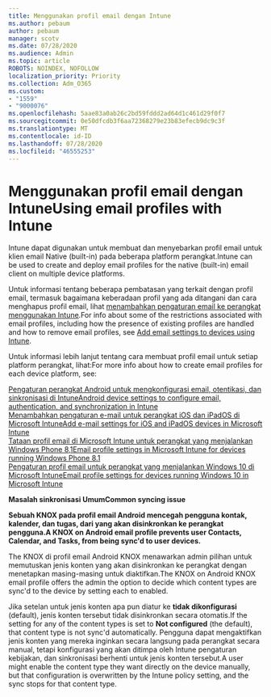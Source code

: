 ```yaml
---
title: Menggunakan profil email dengan Intune
ms.author: pebaum
author: pebaum
manager: scotv
ms.date: 07/28/2020
ms.audience: Admin
ms.topic: article
ROBOTS: NOINDEX, NOFOLLOW
localization_priority: Priority
ms.collection: Adm_O365
ms.custom:
- "1559"
- "9000076"
ms.openlocfilehash: 5aae83a0ab26c2bd59fddd2ad64d1c461d29f0f7
ms.sourcegitcommit: 0e50dfcdb3f6aa72368279e23b83efecb9dc9c3f
ms.translationtype: MT
ms.contentlocale: id-ID
ms.lasthandoff: 07/28/2020
ms.locfileid: "46555253"
---
```

# <a name="using-email-profiles-with-intune"></a><span data-ttu-id="de441-102">Menggunakan profil email dengan Intune</span><span class="sxs-lookup"><span data-stu-id="de441-102">Using email profiles with Intune</span></span>

<span data-ttu-id="de441-103">Intune dapat digunakan untuk membuat dan menyebarkan profil email untuk klien email Native (built-in) pada beberapa platform perangkat.</span><span class="sxs-lookup"><span data-stu-id="de441-103">Intune can be used to create and deploy email profiles for the native (built-in) email client on multiple device platforms.</span></span>

<span data-ttu-id="de441-104">Untuk informasi tentang beberapa pembatasan yang terkait dengan profil email, termasuk bagaimana keberadaan profil yang ada ditangani dan cara menghapus profil email, lihat [menambahkan pengaturan email ke perangkat menggunakan Intune](https://docs.microsoft.com/intune/email-settings-configure).</span><span class="sxs-lookup"><span data-stu-id="de441-104">For info about some of the restrictions associated with email profiles, including how the presence of existing profiles are handled and how to remove email profiles, see [Add email settings to devices using Intune](https://docs.microsoft.com/intune/email-settings-configure).</span></span>

<span data-ttu-id="de441-105">Untuk informasi lebih lanjut tentang cara membuat profil email untuk setiap platform perangkat, lihat:</span><span class="sxs-lookup"><span data-stu-id="de441-105">For more info about how to create email profiles for each device platform, see:</span></span>

[<span data-ttu-id="de441-106">Pengaturan perangkat Android untuk mengkonfigurasi email, otentikasi, dan sinkronisasi di Intune</span><span class="sxs-lookup"><span data-stu-id="de441-106">Android device settings to configure email, authentication, and synchronization in Intune</span></span>](https://docs.microsoft.com/intune/email-settings-android)  
[<span data-ttu-id="de441-107">Menambahkan pengaturan e-mail untuk perangkat iOS dan iPadOS di Microsoft Intune</span><span class="sxs-lookup"><span data-stu-id="de441-107">Add e-mail settings for iOS and iPadOS devices in Microsoft Intune</span></span>](https://docs.microsoft.com/intune/email-settings-ios)  
[<span data-ttu-id="de441-108">Tataan profil email di Microsoft Intune untuk perangkat yang menjalankan Windows Phone 8,1</span><span class="sxs-lookup"><span data-stu-id="de441-108">Email profile settings in Microsoft Intune for devices running Windows Phone 8.1</span></span>](https://docs.microsoft.com/intune/email-settings-windows-phone-8-1)  
[<span data-ttu-id="de441-109">Pengaturan profil email untuk perangkat yang menjalankan Windows 10 di Microsoft Intune</span><span class="sxs-lookup"><span data-stu-id="de441-109">Email profile settings for devices running Windows 10 in Microsoft Intune</span></span>](https://docs.microsoft.com/intune/email-settings-windows-10)

<span data-ttu-id="de441-110">**Masalah sinkronisasi Umum**</span><span class="sxs-lookup"><span data-stu-id="de441-110">**Common syncing issue**</span></span>

<span data-ttu-id="de441-111">**Sebuah KNOX pada profil email Android mencegah pengguna kontak, kalender, dan tugas, dari yang akan disinkronkan ke perangkat pengguna.**</span><span class="sxs-lookup"><span data-stu-id="de441-111">**A KNOX on Android email profile prevents user Contacts, Calendar, and Tasks, from being sync'd to user devices.**</span></span>

<span data-ttu-id="de441-112">The KNOX di profil email Android KNOX menawarkan admin pilihan untuk memutuskan jenis konten yang akan disinkronkan ke perangkat dengan menetapkan masing-masing untuk diaktifkan.</span><span class="sxs-lookup"><span data-stu-id="de441-112">The KNOX on Android KNOX email profile offers the admin the option to decide which content types are sync'd to the device by setting each to enabled.</span></span>

<span data-ttu-id="de441-113">Jika setelan untuk jenis konten apa pun diatur ke **tidak dikonfigurasi** (default), jenis konten tersebut tidak disinkronkan secara otomatis.</span><span class="sxs-lookup"><span data-stu-id="de441-113">If the setting for any of the content types is set to **Not configured** (the default), that content type is not sync'd automatically.</span></span> <span data-ttu-id="de441-114">Pengguna dapat mengaktifkan jenis konten yang mereka inginkan secara langsung pada perangkat secara manual, tetapi konfigurasi yang akan ditimpa oleh Intune pengaturan kebijakan, dan sinkronisasi berhenti untuk jenis konten tersebut.</span><span class="sxs-lookup"><span data-stu-id="de441-114">A user might enable the content type they want directly on the device manually, but that configuration is overwritten by the Intune policy setting, and the sync stops for that content type.</span></span>

